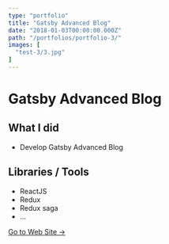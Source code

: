 ```yaml
---
type: "portfolio"
title: "Gatsby Advanced Blog"
date: "2018-01-03T00:00:00.000Z"
path: "/portfolios/portfolio-3/"
images: [
  "test-3/3.jpg"
]
---
```


# Gatsby Advanced Blog

## What I did
- Develop Gatsby Advanced Blog

## Libraries / Tools
- ReactJS
- Redux
- Redux saga
- ...

[Go to Web Site →](https://github.com/wonism/gatsby-advanced-blog)
